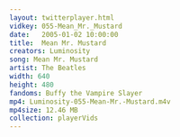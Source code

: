 ```yaml
---
layout: twitterplayer.html
vidkey: 055-Mean_Mr._Mustard
date:   2005-01-02 10:00:00
title:  Mean Mr. Mustard
creators: Luminosity
song: Mean Mr. Mustard
artist: The Beatles
width: 640
height: 480
fandoms: Buffy the Vampire Slayer
mp4: Luminosity-055-Mean-Mr.-Mustard.m4v
mp4size: 12.46 MB
collection: playerVids
---
```


  <div>
  
  </div>
  